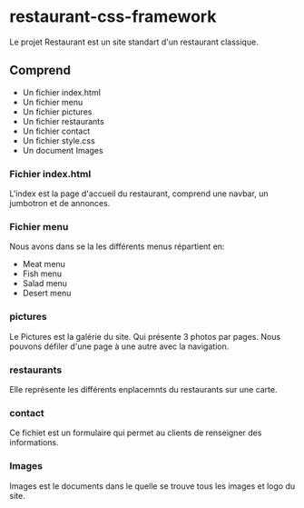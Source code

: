 # restaurant-css-framework


Le projet Restaurant est un site standart d'un restaurant classique.

## Comprend
+ Un fichier index.html
+ Un fichier menu
+ Un fichier pictures
+ Un fichier restaurants
+ Un fichier contact
+ Un fichier style.css
+ Un document Images

### Fichier index.html
L'index est la page d'accueil du restaurant, comprend une navbar, un jumbotron et de annonces.

### Fichier menu
Nous avons dans se la les différents menus répartient en: 
+ Meat menu 
+ Fish menu
+ Salad menu
+ Desert menu

### pictures
Le Pictures est la galérie du site. Qui présente 3 photos par pages. Nous pouvons défiler d'une page à une autre avec la navigation.

### restaurants
Elle représente les différents enplacemnts du restaurants sur une carte. 

### contact
Ce fichiet est un formulaire qui permet au clients de renseigner des informations.

### Images
Images est le documents dans le quelle se trouve tous les images et logo du site.




  
